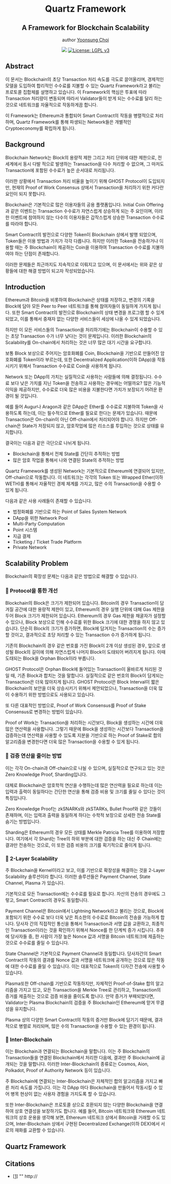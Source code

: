 <h1 align="center">Quartz Framework</h1>
<h2 align="center">A Framework for Blockchain Scalability</h2>
<p align="center">
author <a href="https://ysnim.ink">Yoonsung Choi</a>
</p>

<p align="center">
  <a href="https://github.com/QuartzWorld/Whitepaper"><img src="https://badge.fury.io/gh/QuartzWorld%2FWhitepaper.svg" /></a>
  <a href="https://github.com/QuartzWorld/Whitepaper/blob/master/LICENSE"><img src="https://img.shields.io/badge/License-LGPL%20v3-blue.svg" alt="License: LGPL v3" /></a>
</p>

## Abstract

이 문서는 Blockchain의 초당 Transaction 처리 속도를 극도로 끌어올리며, 경제적인 모델을 도입하여 합리적인 수수료를 지불할 수 있는 Quartz Framework라고 불리는 프로토콜 집합체를 설명하고 있습니다. 이 Framework의 핵심은 투표에 따라 Transaction 처리량이 변동되며 따라서 Validator들이 받게 되는 수수료를 달리 하는 것으로 네트워크를 자율적으로 작동하게끔 합니다.

이 Framework는 Ethereum과 통합되어 Smart Contract의 작동을 병렬적으로 처리하며, Quartz Framework를 통해 파생되는 Network들은 개별적인 Cryptoeconomy를 확립하게 됩니다.


## Background

Blockchain Network는 Block의 용량적 제한 그리고 처리 단위에 대한 제한으로, 전 세계에서 동시 다발 적으로 발생하는 Transaction을 다수 처리할 수 없으며, 그 마저도 Transaction에 포함된 수수료가 높은 순서대로 처리됩니다.

이러한 상황에서 Transaction 처리 비율을 높이기 위해 GHOST Protocol이 도입되지만, 현재의 Proof of Work Consensus 상에서 Transaction을 처리하기 위한 커다란 요인이 되지 못합니다.

Blockchain은 기본적으로 많은 이용자들의 공용 플랫폼입니다. Initial Coin Offering 과 같은 이벤트는 Transaction 수수료가 자연스럽게 상승하게 되는 주 요인이며, 이러한 이벤트에 참여하지 않는 다수의 이용자들은 갑작스럽게 상승한 Transaction 수수료를 따라야 합니다.

Smart Contract의 발전으로 다양한 Token이 Blockchain 상에서 발행 되었으며, Token들은 이용 방법과 가치가 각각 다릅니다. 하지만 이러한 Token을 전송하거나 이용할 때는 주 Blockchain이 제공하는 Coin을 이용하여 Transaction 수수료를 지불하여야 하는 단점이 존재합니다.

이러한 문제들은 최근까지도 지속적으로 이뤄지고 있으며, 이 문서에서는 위와 같은 상황들에 대한 해결 방법이 되고자 작성되었습니다.


## Introduction

Ethereum과 Bitcoin을 비롯하여 Blockchain은 상태를 저장하고, 변경의 기록을 Block에 담아 모든 Peer to Peer 네트워크를 통해 참여자들이 동일하게 가지게 됩니다. 또한 Smart Contract의 발전으로 Blockchain의 상태 변경을 프로그램 할 수 있게 되었고, 이를 통해서 중재자 없는 다양한 서비스들이 세상에 나올 수 있게 되었습니다.

하지만 이 모든 서비스들의 Transaction을 처리하기에는 Blockchain이 수용할 수 있는 초당 Transaction 수가 너무 낮다는 것이 문제입니다. 이러한 Blockchain의 Scalability를 On-chain에서 처리하는 것은 너무 많은 대기 시간을 요구합니다.

보통 Block 보상으로 주어지는 암호화폐를 Coin, Blockchain을 기반으로 만들어진 암호화폐를 Token이라 부르는데, 또한 Decentralized Application(이하 DApp)을 작동 시키기 위해서 Transaction 수수료로 Coin을 사용하게 됩니다.

Network 또는 DApp의 가치는 실질적으로 사용하는 사람들에 의해 결정됩니다. 수수료 보다 낮은 가치를 지닌 Token을 전송하고 사용하는 경우에는 어떨까요? 많은 기능적 이익을 제공하지만, 수수료로 더욱 많은 비용을 지불한다면 가치가 보장되기 어려운 환경이 될 것입니다.

예를 들어 Augur나 Aragon과 같은 DApp은 Ether를 수수료로 지불하여 Token을 사용하도록 하는데, 이는 필수적으로 Ether를 필요로 한다는 문제가 있습니다. 때문에 Transaction은 On-chain이 아닌 Off-chain에서 처리되어야 합니다. 하지만 Off-chain은 State가 저장되지 않고, 암호작업에 많은 리소스를 투입하는 것으로 상태를 유지합니다.

결국이는 다음과 같은 극단으로 나뉘게 됩니다.

* Blockchain을 통해서 전체 State를 간단히 추적하는 방법
* 많은 암호 작업을 통해서 나와 연결된 State의 추적하는 방법

Quartz Framework를 생성된 Network는 기본적으로 Ethereum에 연결되어 있지만, Off-chain으로 작동합니다. 이 네트워크는 각각의 Token 또는 Wrapped Ether(이하 WETH)를 통해서 자율적인 경제 체계를 가지고, 많은 수의 Transaction을 수용할 수 있게 됩니다.

다음과 같은 사용 사례들이 존재할 수 있습니다.

* 법정화폐를 기반으로 하는 Point of Sales System Network
* DApp을 위한 Network Pool
* Multi-Party Computation
* Point 시스템
* 지급 결제
* Ticketing / Ticket Trade Platform
* Private Network


## Scalability Problem

Blockchain의 확장성 문제는 다음과 같은 방법으로 해결할 수 있습니다.


### 🤝 Protocol을 통한 개선

Blockchain의 Block은 크기가 제한되어 있습니다. Bitcoin의 경우 Transaction이 담겨질 공간에 대한 용량적 제한이 있고, Ethereum의 경우 실행 단위에 대해 Gas 제한을 두어 Block 크기가 제한되어 있습니다. Ethereum의 경우 Gas 제한을 채굴자가 설정할 수 있으나, Block 보상으로 인해 수수료를 위한 Block 크기에 대한 경쟁을 하지 않고 있습니다. 단순히 Block의 크기가 증가하면, Block에 담겨지는 Transaction의 수는 증가할 것이고, 결과적으로 초당 처리할 수 있는 Transaction 수가 증가하게 됩니다.

기존의 Blockchain의 경우 같은 번호를 가진 Block이 2개 이상 생성된 경우, 앞으로 생성될 Block의 길이에 의해 자연스럽게 나머지 Block이 도태되어 버려지게 됩니다. 이때 도태되는 Block을 Orphan Block이라 부릅니다.

GHOST Protocol은 Orphan Block에 들어있는 Transaction이 올바르게 처리된 것일 때, 기존 Block과 합치는 것을 말합니다. 실질적으로 같은 번호의 Block이 담게되는 Transaction은 더욱 많아지게 됩니다. GHOST Protocol은 Block Interval이 짧은 Blockchain의 보안을 더욱 상승시키기 위해서 제안되었으나, Transaction을 더욱 많이 수용하기 위한 방법으로도 사용되고 있습니다.

또 다른 대표적인 방법으로, Proof of Work Consensus를 Proof of Stake Consensus로 변경하는 방법이 있습니다.

Proof of Work는 Transaction을 처리하는 시간보다, Block을 생성하는 시간에 더욱 많은 연산력을 사용합니다. 그렇기 때문에 Block을 생성하는 시간보다 Transaction을 검증하는데 연산력을 사용할 수 있도록 지분을 기반으로 하는 Proof of Stake로 합의 알고리즘을 변경한다면 더욱 많은 Transaction을 수용할 수 있게 됩니다.


### 🎲 검증 연산을 줄이는 방법

이는 각각 On-chain과 Off-chain으로 나뉠 수 있으며, 실질적으로 연구되고 있는 것은 Zero Knowledge Proof, Sharding입니다.

대체로 Blockchain은 암호학적 연산을 수행하는데 많은 연산력을 필요로 하는데 이는 입력과 출력이 동일하다는 간단한 연산을 통해 검증 비용 및 크기를 줄일 수 있다는 것이 특징입니다.

Zero Knowledge Proof는 zkSNARKs와 zkSTARKs, Bullet Proof와 같은 것들이 존재하며, 이는 입력과 출력을 동일하게 하다는 수학적 보장으로 상세한 전송 State를 숨기는 방법입니다.

Sharding은 Ethereum의 경우 모든 상태를 Merkle Patricia Tree를 이용하여 저장합니다. 여기에서 각 Shard는 Tree의 하위 부분에 대한 검증을 하는 대신 주 Chain에는 결과만 전송하는 것으로, 이 또한 검증 비용의 크기를 획기적으로 줄이게 됩니다.


### 🥈 2-Layer Scalability

주 Blockchain을 Kernel이라고 보고, 이를 기반으로 확장성을 해결하는 것을 2-Layer Scalability 솔루션이라 합니다. 이러한 솔루션들은 Payment Channel, State Channel, Plasma 가 있습니다.

기본적으로 모든 Transaction에는 수수료를 필요로 합니다. 자산의 전송의 경우에도 그렇고, Smart Contract의 경우도 동일합니다.

Payment Channel은 Bitcoin에서 Lightning Network라고 불리는 것으로, Block에 포함되기 위한 수수료 보다 더욱 낮은 최소한의 수수료로 Bitcoin의 전송을 가능하게 합니다. 당사자 간의 직접적인 통신을 통해서 Transaction과 서명 값을 교환하고, 최종적인 Transaction이라는 것을 확인하기 위해서 Nonce를 한 단계씩 증가 시킵니다. 추후에 당사자들 중, 한 사람이 가장 높은 Nonce 값과 서명을 Bitcoin 네트워크에 제출하는 것으로 수수료를 줄일 수 있습니다.

State Channel은 기본적으로 Payment Channel과 동일합니다. 당사자간의 Smart Contract의 작동의 결과를 Nonce 값과 서명을 네트워크에 공개하는 것으로 많은 작동에 대한 수수료를 줄일 수 있습니다. 이는 대표적으로 Token의 다자간 전송에 사용할 수 있습니다.

Plasma또한 Off-chain를 기반으로 작동하지만, 자체적인 Proof-of-Stake 합의 알고리즘을 가지고 있고, 모든 Transaction을 Merkle Tree로 관리하고, Transaction의 증거를 제출하는 것으로 검증 비용을 줄이도록 합니다. 만약 증거가 부패되었다면, Validator는 Plasma Blockchain의 검증을 주 Blockchain인 Ethereum에 맏겨 무결성을 유지합니다.

Plasma 상의 다양한 Smart Contract의 작동의 증거만 Block에 담기기 때문에, 결과적으로 병렬로 처리되며, 많은 수의 Transaction을 수용할 수 있는 환경이 됩니다.


### 🌌 Inter-Blockchain

이는 Blockchain과 연결되는 Blockchain을 말합니다. 이는 주 Blockchain의 Transaction들을 연결된 Blockchain에서 처리한 다음에, 결과만 주 Blockchain에 공개되는 것을 말합니다. 이러한 Inter-Blockchain의 종류로는 Cosmos, Aion, Polkadot, Proof of Authority Network 등이 있습니다.

주 Blockchain에 연결되는 Inter-Blockchain은 자체적인 합의 알고리즘을 가지고 빠른 처리 속도를 가집니다. 이는 각 DApp 마다 Blockchain을 만들어서 작동시킬 수 있어 병목 현상이 없는 사용자 경험을 가지도록 할 수 있습니다.

또한 Inter-Blockchain은 프로토콜 상으로 호환되지 않는 다양한 Blockchain을 연결하여 상호 연결성을 보장하기도 합니다. 예를 들어, Bitcoin 네트워크와 Ethereum 네트워크의 상호 운용을 생각해 보면, Ethereum 네트워크 상에서 Bitcoin을 거래할 수도 있으며, Inter-Blockchain 상에서 구현된 Decentralized Exchange(이하 DEX)에서 서로의 재화를 교환할 수 있습니다.


## Quartz Framework



## Citations
- [[1]](http://) "" http://